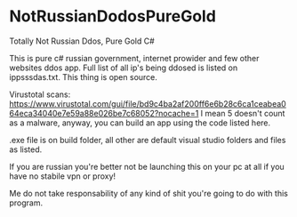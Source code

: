 # NotRussianDodosPureGold
Totally Not Russian Ddos, Pure Gold C#

This is pure c# russian government, internet prowider and few other websites ddos app.
Full list of all ip's being ddosed is listed on ippsssdas.txt.
This thing is open source.

Virustotal scans: https://www.virustotal.com/gui/file/bd9c4ba2af200ff6e6b28c6ca1ceabea064eca34040e7e59a88e026be7c68052?nocache=1
I mean 5 doesn't count as a malware, anyway, you can build an app using the code listed here.

.exe file is on build folder, all other are default visual studio folders and files as listed.

If you are russian you're better not be launching this on your pc at all if you have no stabile vpn or proxy!

Me do not take responsability of any kind of shit you're going to do with this program.
